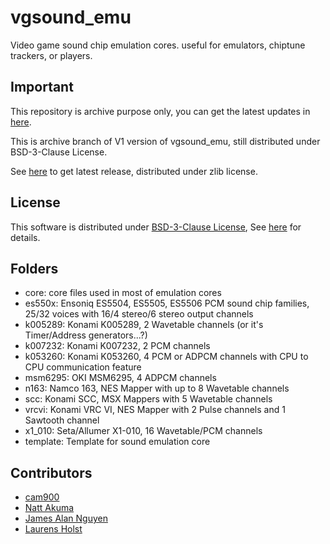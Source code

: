 # vgsound_emu

Video game sound chip emulation cores. useful for emulators, chiptune trackers, or players.

## Important

This repository is archive purpose only, you can get the latest updates in [here](https://gitlab.com/cam900/vgsound_emu).

This is archive branch of V1 version of vgsound_emu, still distributed under BSD-3-Clause License.

See [here](https://gitlab.com/cam900/vgsound_emu/-/tree/main) to get latest release, distributed under zlib license.

## License

This software is distributed under [BSD-3-Clause License](https://spdx.org/licenses/BSD-3-Clause.html), See [here](https://gitlab.com/cam900/vgsound_emu/-/blob/V1/LICENSE) for details.

## Folders

- core: core files used in most of emulation cores
- es550x: Ensoniq ES5504, ES5505, ES5506 PCM sound chip families, 25/32 voices with 16/4 stereo/6 stereo output channels
- k005289: Konami K005289, 2 Wavetable channels (or it's Timer/Address generators...?)
- k007232: Konami K007232, 2 PCM channels
- k053260: Konami K053260, 4 PCM or ADPCM channels with CPU to CPU communication feature
- msm6295: OKI MSM6295, 4 ADPCM channels
- n163: Namco 163, NES Mapper with up to 8 Wavetable channels
- scc: Konami SCC, MSX Mappers with 5 Wavetable channels
- vrcvi: Konami VRC VI, NES Mapper with 2 Pulse channels and 1 Sawtooth channel
- x1_010: Seta/Allumer X1-010, 16 Wavetable/PCM channels
- template: Template for sound emulation core

## Contributors

- [cam900](https://gitlab.com/cam900)
- [Natt Akuma](https://github.com/akumanatt)
- [James Alan Nguyen](https://github.com/djtuBIG-MaliceX)
- [Laurens Holst](https://github.com/Grauw)
